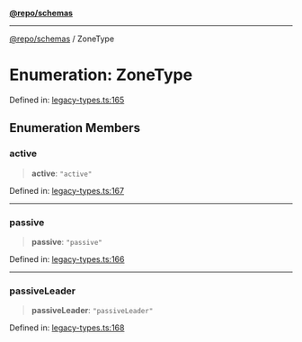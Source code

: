 [**@repo/schemas**](../README.md)

---

[@repo/schemas](../README.md) / ZoneType

# Enumeration: ZoneType

Defined in: [legacy-types.ts:165](https://github.com/alexqguo/drinking-board-game-v3/blob/15932662279983c0f0b2a6fa59ef653227975f0d/packages/schemas/src/legacy-types.ts#L165)

## Enumeration Members

### active

> **active**: `"active"`

Defined in: [legacy-types.ts:167](https://github.com/alexqguo/drinking-board-game-v3/blob/15932662279983c0f0b2a6fa59ef653227975f0d/packages/schemas/src/legacy-types.ts#L167)

---

### passive

> **passive**: `"passive"`

Defined in: [legacy-types.ts:166](https://github.com/alexqguo/drinking-board-game-v3/blob/15932662279983c0f0b2a6fa59ef653227975f0d/packages/schemas/src/legacy-types.ts#L166)

---

### passiveLeader

> **passiveLeader**: `"passiveLeader"`

Defined in: [legacy-types.ts:168](https://github.com/alexqguo/drinking-board-game-v3/blob/15932662279983c0f0b2a6fa59ef653227975f0d/packages/schemas/src/legacy-types.ts#L168)
